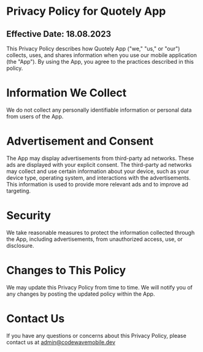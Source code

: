 # Privacy Policy for Quotely App

## Effective Date: 18.08.2023

This Privacy Policy describes how Quotely App ("we," "us," or "our") collects, uses, and shares information when you use our mobile application (the "App"). By using the App, you agree to the practices described in this policy.

# Information We Collect

We do not collect any personally identifiable information or personal data from users of the App.

# Advertisement and Consent

The App may display advertisements from third-party ad networks. These ads are displayed with your explicit consent. The third-party ad networks may collect and use certain information about your device, such as your device type, operating system, and interactions with the advertisements. This information is used to provide more relevant ads and to improve ad targeting.

# Security

We take reasonable measures to protect the information collected through the App, including advertisements, from unauthorized access, use, or disclosure.

# Changes to This Policy

We may update this Privacy Policy from time to time. We will notify you of any changes by posting the updated policy within the App.

# Contact Us

If you have any questions or concerns about this Privacy Policy, please contact us at admin@codewavemobile.dev